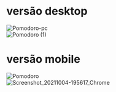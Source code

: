 
# versão desktop

![Pomodoro-pc](https://user-images.githubusercontent.com/81498277/135933396-00f34a5f-ee54-4ae2-b585-abee09dd8109.png)
<br>
![Pomodoro (1)](https://user-images.githubusercontent.com/81498277/135934978-8e450675-3cbe-4415-9235-94b35df15070.png)

# versão mobile

![Pomodoro](https://user-images.githubusercontent.com/81498277/135934253-a525156e-8e93-48cb-86d6-ed0f45014563.png)
<br>
![Screenshot_20211004-195617_Chrome](https://user-images.githubusercontent.com/81498277/135936610-b925af67-824d-4c51-a0df-3e4bf5649052.jpg)
